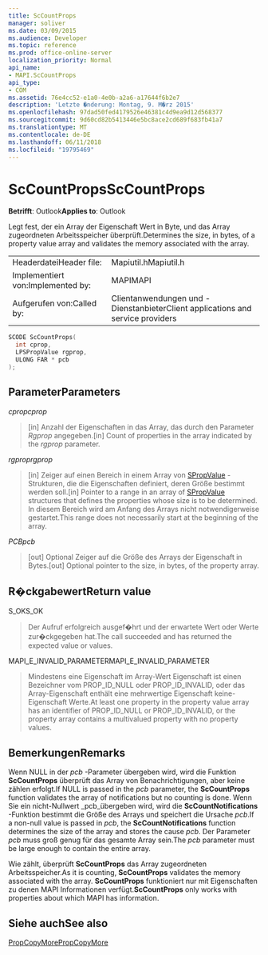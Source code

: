 ```yaml
---
title: ScCountProps
manager: soliver
ms.date: 03/09/2015
ms.audience: Developer
ms.topic: reference
ms.prod: office-online-server
localization_priority: Normal
api_name:
- MAPI.ScCountProps
api_type:
- COM
ms.assetid: 76e4cc52-e1a0-4e0b-a2a6-a17644f6b2e7
description: 'Letzte �nderung: Montag, 9. M�rz 2015'
ms.openlocfilehash: 97dad50fed4179526e46381c4d9ea9d12d568377
ms.sourcegitcommit: 9d60cd82b5413446e5bc8ace2cd689f683fb41a7
ms.translationtype: MT
ms.contentlocale: de-DE
ms.lasthandoff: 06/11/2018
ms.locfileid: "19795469"
---
```

# <a name="sccountprops"></a><span data-ttu-id="fd7e3-103">ScCountProps</span><span class="sxs-lookup"><span data-stu-id="fd7e3-103">ScCountProps</span></span>

  
  
<span data-ttu-id="fd7e3-104">**Betrifft**: Outlook</span><span class="sxs-lookup"><span data-stu-id="fd7e3-104">**Applies to**: Outlook</span></span> 
  
<span data-ttu-id="fd7e3-105">Legt fest, der ein Array der Eigenschaft Wert in Byte, und das Array zugeordneten Arbeitsspeicher überprüft.</span><span class="sxs-lookup"><span data-stu-id="fd7e3-105">Determines the size, in bytes, of a property value array and validates the memory associated with the array.</span></span> 
  
|||
|:-----|:-----|
|<span data-ttu-id="fd7e3-106">Headerdatei</span><span class="sxs-lookup"><span data-stu-id="fd7e3-106">Header file:</span></span>  <br/> |<span data-ttu-id="fd7e3-107">Mapiutil.h</span><span class="sxs-lookup"><span data-stu-id="fd7e3-107">Mapiutil.h</span></span>  <br/> |
|<span data-ttu-id="fd7e3-108">Implementiert von:</span><span class="sxs-lookup"><span data-stu-id="fd7e3-108">Implemented by:</span></span>  <br/> |<span data-ttu-id="fd7e3-109">MAPI</span><span class="sxs-lookup"><span data-stu-id="fd7e3-109">MAPI</span></span>  <br/> |
|<span data-ttu-id="fd7e3-110">Aufgerufen von:</span><span class="sxs-lookup"><span data-stu-id="fd7e3-110">Called by:</span></span>  <br/> |<span data-ttu-id="fd7e3-111">Clientanwendungen und -Dienstanbieter</span><span class="sxs-lookup"><span data-stu-id="fd7e3-111">Client applications and service providers</span></span>  <br/> |
   
```cpp
SCODE ScCountProps(
  int cprop,
  LPSPropValue rgprop,
  ULONG FAR * pcb
);
```

## <a name="parameters"></a><span data-ttu-id="fd7e3-112">Parameter</span><span class="sxs-lookup"><span data-stu-id="fd7e3-112">Parameters</span></span>

 <span data-ttu-id="fd7e3-113">_cprop_</span><span class="sxs-lookup"><span data-stu-id="fd7e3-113">_cprop_</span></span>
  
> <span data-ttu-id="fd7e3-114">[in] Anzahl der Eigenschaften in das Array, das durch den Parameter _Rgprop_ angegeben.</span><span class="sxs-lookup"><span data-stu-id="fd7e3-114">[in] Count of properties in the array indicated by the  _rgprop_ parameter.</span></span> 
    
 <span data-ttu-id="fd7e3-115">_rgprop_</span><span class="sxs-lookup"><span data-stu-id="fd7e3-115">_rgprop_</span></span>
  
> <span data-ttu-id="fd7e3-116">[in] Zeiger auf einen Bereich in einem Array von [SPropValue](spropvalue.md) -Strukturen, die die Eigenschaften definiert, deren Größe bestimmt werden soll.</span><span class="sxs-lookup"><span data-stu-id="fd7e3-116">[in] Pointer to a range in an array of [SPropValue](spropvalue.md) structures that defines the properties whose size is to be determined.</span></span> <span data-ttu-id="fd7e3-117">In diesem Bereich wird am Anfang des Arrays nicht notwendigerweise gestartet.</span><span class="sxs-lookup"><span data-stu-id="fd7e3-117">This range does not necessarily start at the beginning of the array.</span></span> 
    
 <span data-ttu-id="fd7e3-118">_PCB_</span><span class="sxs-lookup"><span data-stu-id="fd7e3-118">_pcb_</span></span>
  
> <span data-ttu-id="fd7e3-119">[out] Optional Zeiger auf die Größe des Arrays der Eigenschaft in Bytes.</span><span class="sxs-lookup"><span data-stu-id="fd7e3-119">[out] Optional pointer to the size, in bytes, of the property array.</span></span>
    
## <a name="return-value"></a><span data-ttu-id="fd7e3-120">R�ckgabewert</span><span class="sxs-lookup"><span data-stu-id="fd7e3-120">Return value</span></span>

<span data-ttu-id="fd7e3-121">S_OK</span><span class="sxs-lookup"><span data-stu-id="fd7e3-121">S_OK</span></span> 
  
> <span data-ttu-id="fd7e3-122">Der Aufruf erfolgreich ausgef�hrt und der erwartete Wert oder Werte zur�ckgegeben hat.</span><span class="sxs-lookup"><span data-stu-id="fd7e3-122">The call succeeded and has returned the expected value or values.</span></span> 
    
<span data-ttu-id="fd7e3-123">MAPI_E_INVALID_PARAMETER</span><span class="sxs-lookup"><span data-stu-id="fd7e3-123">MAPI_E_INVALID_PARAMETER</span></span> 
  
> <span data-ttu-id="fd7e3-124">Mindestens eine Eigenschaft im Array-Wert Eigenschaft ist einen Bezeichner vom PROP_ID_NULL oder PROP_ID_INVALID, oder das Array-Eigenschaft enthält eine mehrwertige Eigenschaft keine-Eigenschaft Werte.</span><span class="sxs-lookup"><span data-stu-id="fd7e3-124">At least one property in the property value array has an identifier of PROP_ID_NULL or PROP_ID_INVALID, or the property array contains a multivalued property with no property values.</span></span>
    
## <a name="remarks"></a><span data-ttu-id="fd7e3-125">Bemerkungen</span><span class="sxs-lookup"><span data-stu-id="fd7e3-125">Remarks</span></span>

<span data-ttu-id="fd7e3-126">Wenn NULL in der _pcb_ -Parameter übergeben wird, wird die Funktion **ScCountProps** überprüft das Array von Benachrichtigungen, aber keine zählen erfolgt.</span><span class="sxs-lookup"><span data-stu-id="fd7e3-126">If NULL is passed in the  _pcb_ parameter, the **ScCountProps** function validates the array of notifications but no counting is done.</span></span> <span data-ttu-id="fd7e3-127">Wenn Sie ein nicht-Nullwert _pcb_übergeben wird, wird die **ScCountNotifications** -Funktion bestimmt die Größe des Arrays und speichert die Ursache _pcb_.</span><span class="sxs-lookup"><span data-stu-id="fd7e3-127">If a non-null value is passed in  _pcb_, the **ScCountNotifications** function determines the size of the array and stores the cause  _pcb_.</span></span> <span data-ttu-id="fd7e3-128">Der Parameter _pcb_ muss groß genug für das gesamte Array sein.</span><span class="sxs-lookup"><span data-stu-id="fd7e3-128">The  _pcb_ parameter must be large enough to contain the entire array.</span></span> 
  
<span data-ttu-id="fd7e3-129">Wie zählt, überprüft **ScCountProps** das Array zugeordneten Arbeitsspeicher.</span><span class="sxs-lookup"><span data-stu-id="fd7e3-129">As it is counting, **ScCountProps** validates the memory associated with the array.</span></span> <span data-ttu-id="fd7e3-130">**ScCountProps** funktioniert nur mit Eigenschaften zu denen MAPI Informationen verfügt.</span><span class="sxs-lookup"><span data-stu-id="fd7e3-130">**ScCountProps** only works with properties about which MAPI has information.</span></span> 
  
## <a name="see-also"></a><span data-ttu-id="fd7e3-131">Siehe auch</span><span class="sxs-lookup"><span data-stu-id="fd7e3-131">See also</span></span>



[<span data-ttu-id="fd7e3-132">PropCopyMore</span><span class="sxs-lookup"><span data-stu-id="fd7e3-132">PropCopyMore</span></span>](propcopymore.md)

